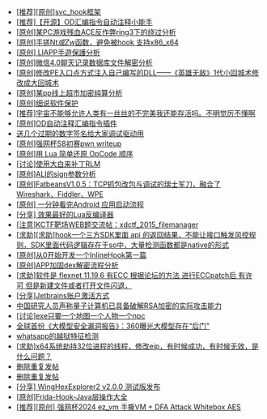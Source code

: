 + [[推荐][原创]svc_hook框架](https://bbs.kanxue.com/thread-284713.htm)
+ [[推荐]【开源】OD汇编指令自动注释小能手](https://bbs.kanxue.com/thread-284663.htm)
+ [[原创]某PC游戏残血ACE反作弊ring3下的绕过分析](https://bbs.kanxue.com/thread-284667.htm)
+ [[原创]手搓Nt*或Zw*函数，避免被hook 支持x86_x64](https://bbs.kanxue.com/thread-284264.htm)
+ [[原创] LIAPP手遊保護分析](https://bbs.kanxue.com/thread-284601.htm)
+ [[原创]微信4.0聊天记录数据库文件解密分析](https://bbs.kanxue.com/thread-284417.htm)
+ [[原创]修改PE入口点方式注入自己编写的DLL——《英雄无敌》1代小回城术修改成大回城术](https://bbs.kanxue.com/thread-283811.htm)
+ [[原创]某pp线上超市加密纯算分析](https://bbs.kanxue.com/thread-284599.htm)
+ [[原创]细说软件保护](https://bbs.kanxue.com/thread-284629.htm)
+ [[推荐]宇宙不能够允许人类有一丝丝的不完美我还能存活吗。不明觉厉不懂啊](https://bbs.kanxue.com/thread-282205.htm)
+ [[原创]OD自动注释汇编指令插件](https://bbs.kanxue.com/thread-284557.htm)
+ [送几个过期的数字签名给大家调试驱动用](https://bbs.kanxue.com/thread-272573.htm)
+ [[原创]强网杯S8初赛pwn writeup](https://bbs.kanxue.com/thread-284286.htm)
+ [[原创]用 Lua 简单还原 OpCode 顺序](https://bbs.kanxue.com/thread-250618.htm)
+ [[讨论]使用大白来补丁RLM](https://bbs.kanxue.com/thread-284603.htm)
+ [[原创]ALI的sign参数分析](https://bbs.kanxue.com/thread-284292.htm)
+ [[原创]FatbeansV1.0.5：TCP抓包改包与调试的瑞士军刀，融合了Wireshark、Fiddler、WPE](https://bbs.kanxue.com/thread-284571.htm)
+ [[原创] 一分钟看完Android 应用启动流程](https://bbs.kanxue.com/thread-284686.htm)
+ [[分享] 效果最好的Lua反编译器](https://bbs.kanxue.com/thread-276876.htm)
+ [[注意]KCTF靶场WEB题交流帖：xdctf_2015_filemanager](https://bbs.kanxue.com/thread-281419.htm)
+ [[求助][求助]hook一个三方SDK里面 api 的返回结果，不能让接口触发风控规则，SDK里面代码逻辑存在于so中，大量检测函数都是native的形式](https://bbs.kanxue.com/thread-282714.htm)
+ [[原创]从0开始开发一个InlineHook第一篇](https://bbs.kanxue.com/thread-284689.htm)
+ [[原创]APP加固dex解密流程分析](https://bbs.kanxue.com/thread-280609.htm)
+ [[求助]软件是 flexnet 11.19.6 有ECC 根据论坛的方法 进行ECCpatch后 有许可 但是新建文件或者打开文件闪退，](https://bbs.kanxue.com/thread-284416.htm)
+ [[分享]Jetbrains账户激活方式](https://bbs.kanxue.com/thread-284298.htm)
+ [中国研究人员声称量子计算机已具备破解RSA加密的实际攻击能力](https://bbs.kanxue.com/thread-283975.htm)
+ [[讨论]exe只要一个地图一个人物一个npc](https://bbs.kanxue.com/thread-284719.htm)
+ [全球首份《大模型安全漏洞报告》：360曝光大模型存在“后门”](https://bbs.kanxue.com/thread-284553.htm)
+ [whatsapp的越狱特征检测](https://bbs.kanxue.com/thread-279307.htm)
+ [[求助]x64系统劫持32位进程的线程，修改eip，有时候成功，有时候无效，是什么问题？](https://bbs.kanxue.com/thread-284720.htm)
+ [删除重复发帖](https://bbs.kanxue.com/thread-284722.htm)
+ [删除重复发帖](https://bbs.kanxue.com/thread-284721.htm)
+ [[分享] WingHexExplorer2 v2.0.0 测试版发布](https://bbs.kanxue.com/thread-284723.htm)
+ [[原创]Frida-Hook-Java层操作大全](https://bbs.kanxue.com/thread-280758.htm)
+ [[推荐][原创] 强网杯2024 ez_vm 手撕VM + DFA Attack Whitebox AES](https://bbs.kanxue.com/thread-284639.htm)
